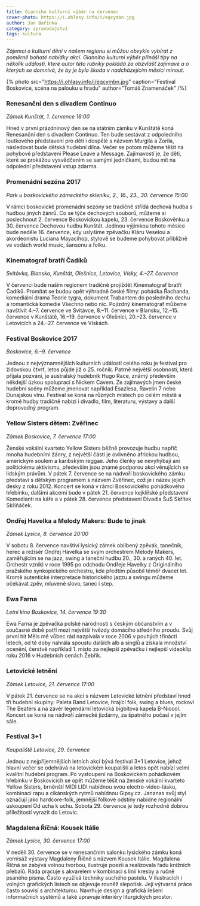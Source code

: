 ```yaml
---
title: Gianniho kulturní výběr na červenec
cover-photo: https://i.ohlasy.info/i/eqcymbn.jpg
author: Jan Bařinka
category: zpravodajství
tags: kultura
---
```


*Zájemci o kulturní dění v našem regionu si můžou obvykle vybírat z poměrně bohaté nabídky akcí. Gianniho kulturní výběr přináší tipy na několik událostí, které autor této rubriky pokládá za obzvlášť zajímavé a o kterých se domnívá, že by je bylo škoda v nadcházejícím měsíci minout.*

{% photo src="https://i.ohlasy.info/i/eqcymbn.jpg" caption="Festival Boskovice, scéna na palouku u hradu" author="Tomáš Znamenáček" /%}

### Renesanční den s divadlem Continuo

*Zámek Kunštát, 1. července 16:00*

Hned v první prázdninový den se na státním zámku v Kunštátě koná Renesanční den s divadlem Continuo. Ten bude sestávat z odpoledního loutkového představení pro děti i dospělé s názvem Murgila a Zorila, následovat bude dětská hudební dílna. Večer se potom můžeme těšit na pohybové představení Please Leave a Message. Zajímavostí je, že děti, které se prokážou vysvědčením se samými jedničkami, budou mít na odpolední představení vstup zdarma.

### Promenádní sezóna 2017

*Park u boskovického zámeckého skleníku, 2., 16., 23., 30. července 15:00*

V rámci boskovické promenádní sezóny se tradičně střídá dechová hudba s hudbou jiných žánrů. Co se týče dechových souborů, můžeme si poslechnout 2. července Boskovickou kapelu, 23. července Boskověnku a 30. července Dechovou hudbu Kunštát. Jedinou výjimkou tohoto měsíce bude neděle 16. července, kdy uslyšíme zpěvačku Kláru Veselou a akordeonistu Luciana Mayacihop, stylově se budeme pohybovat přibližně ve vodách world music, šansonu a folku.

### Kinematograf bratří Čadíků

*Svitávka, Blansko, Kunštát, Olešnice, Letovice, Vísky, 4.–27. července*

V červenci bude naším regionem tradičně projíždět Kinematograf bratří Čadíků. Promítat se budou opět výhradně české filmy: pohádka Řachanda, komediální drama Teorie tygra, dokument Trabantem do posledního dechu a romantická komedie Všechno nebo nic. Pojízdný kinematograf můžeme navštívit 4.–7. července ve Svitávce, 8.–11. července v Blansku, 12.–15. července v Kunštátě, 16.–19. července v Olešnici, 20.–23. července v Letovicích a 24.–27. července ve Vískách.

### Festival Boskovice 2017

*Boskovice, 6.–9. července*

Jednou z nejvýznamnějších kulturních událostí celého roku je festival pro židovskou čtvrť, letos půjde již o 25. ročník. Patrně největší osobností, která přijala pozvání, je australský hudebník Hugo Race, známý především někdejší úzkou spoluprací s Nickem Cavem. Ze zajímavých jmen české hudební scény můžeme jmenovat například Esazlesa, Ravelin 7 nebo Dunajskou vlnu. Festival se koná na různých místech po celém městě a kromě hudby tradičně nabízí i divadlo, film, literaturu, výstavy a další doprovodný program.

### Yellow Sisters dětem: Zvěřinec

*Zámek Boskovice, 7. července 17:00*

Ženské vokální kvarteto Yellow Sisters běžně provozuje hudbu napříč mnoha hudebními žánry, z největší části je ovlivněno africkou hudbou, americkým soulem a karibským reggae. Jeho členky se nevyhýbají ani politickému aktivismu, především jsou známé podporou akcí věnujících se lidským právům. V pátek 7. července se na nádvoří boskovického zámku představí s dětským programem s názvem Zvěřinec, což je i název jejich desky z roku 2012. Koncert se koná v rámci Boskovického pohádkového hřebínku, dalšími akcemi bude v pátek 21. července kejklířské představení Komedianti na káře a v pátek 28. července představení Divadla ŠuS Skřítek Skříňáček.

### Ondřej Havelka a Melody Makers: Bude to jinak

*Zámek Lysice, 8. července 20:00*

V sobotu 8. července navštíví lysický zámek oblíbený zpěvák, tanečník, herec a režisér Ondřej Havelka se svým orchestrem Melody Makers, zaměřujícím se na jazz, swing a taneční hudbu 20., 30. a raných 40. let. Orchestr vznikl v roce 1995 po odchodu Ondřeje Havelky z Originálního pražského synkopického orchestru, kde předtím působil téměř dvacet let. Kromě autentické interpretace historického jazzu a swingu můžeme očekávat zpěv, mluvené slovo, tanec i step.

### Ewa Farna

*Letní kino Boskovice, 14. července 19:30*

Ewa Farna je zpěvačka polské národnosti s českým občanstvím a v současné době patří mezi největší hvězdy domácího středního proudu. Svůj první hit Měls mě vůbec rád nazpívala v roce 2006 v pouhých třinácti letech, od té doby nahrála spoustu dalších alb a singlů a získala množství ocenění, čerstvě například 1. místo za nejlepší zpěvačku i nejlepší videoklip roku 2016 v Hudebních cenách Žebřík.

### Letovické letnění

*Zámek Letovice, 21. července 17:00*

V pátek 21. července se na akci s názvem Letovické letnění představí hned tři hudební skupiny: Paleta Band Letovice, hrající folk, swing a blues, rockoví The Beaters a na závěr legendární letovická bigbítová kapela B-Niccol. Koncert se koná na nádvoří zámecké jízdárny, za špatného počasí v jejím sále.

### Festival 3+1

*Koupaliště Letovice, 29. července*

Jednou z nejpříjemnějších letních akcí bývá festival 3+1 Letovice, jehož hlavní večer se odehrává na letovickém koupališti a letos opět nabízí velmi kvalitní hudební program. Po vystoupení na Boskovickém pohádkovém hřebínku v Boskovicích se opět můžeme těšit na ženské vokální kvarteto Yellow Sisters, brněnští MIDI LIDI nabídnou svou electro-video-lásku, kombinaci rapu a cikánských rytmů nabídnou Gipsy.cz. Jananas svůj styl označují jako hardcore-folk, jemnější folkové odstíny nabídne regionální uskoupení Od ucha k uchu. Sobota 29. července je tedy rozhodně dobrou příležitostí vyrazit do Letovic.

### Magdalena Říčná: Kousek Itálie

*Zámek Lysice, 30. července 17:00*

V neděli 30. července se v renesančním salonku lysického zámku koná vernisáž výstavy Magdaleny Říčné s názvem Kousek Itálie. Magdalena Říčná se zabývá volnou tvorbou, ilustruje poezii a realizovala řadu knižních přebalů. Ráda pracuje s akvarelem v kombinaci s linií kresby a ručně psaného písma. Často využívá techniky suchého pastelu. V ilustracích i volných grafických listech se objevuje rovněž slepotisk. Její výtvarná práce často souvisí s architekturou. Navrhuje design a grafická řešení informačních systémů a také upravuje interiéry liturgických prostor.
